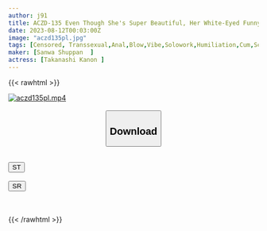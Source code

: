 ```yaml
---
author: j91
title: ACZD-135 Even Though She's Super Beautiful, Her White-Eyed Funny Face Can't Stop Orgasmic M Man Kanon Takanashi Kanon
date: 2023-08-12T00:03:00Z
image: "aczd135pl.jpg"
tags: [Censored, Transsexual,Anal,Blow,Vibe,Solowork,Humiliation,Cum,School Swimsuit,Foreign Objects,Cross Dressing,Kiss,Spanking	]
maker: [Sanwa Shuppan  ]
actress: [Takanashi Kanon ]
---
```



{{< rawhtml >}}

<div class="video" data-videoid="GAr0rRe0BKiozk">
    <a href="javascript:;">
        <img src="https://my.j91.asia/posts/aczd135pl/aczd135pl.jpg" width="WIDTH" height="HEIGHT" alt="aczd135pl.mp4" loading="lazy">
    </a>
</div>

<script type="text/javascript" src="https://j91.asia/asset/on-demand-st.js"></script>

<br>
  <link rel="stylesheet" href="https://j91.asia/asset/bs5.css">
  
  <center>
  <button class="btn btn-primary" type="button" data-bs-toggle="collapse" data-bs-target=".multi-collapse" aria-expanded="false" aria-controls="multiCollapseExample1 multiCollapseExample2"><h2>Download</h2></button></center>
</p>
<div class="row">
  <div class="col">
    <div class="collapse multi-collapse" id="multiCollapseExample1">
      <div class="card card-body">
	      	      <br>
<div class="buttons">  
<a href="https://streamtape.to/v/GAr0rRe0BKiozk"><button class="btn-hover color-3"><i class="fa fa-download"></i> ST</button></a></div>
    </div>
  </div>
</div>
  <div class="col">
    <div class="collapse multi-collapse" id="multiCollapseExample2">
      <div class="card card-body">
	      <br>
<div class="buttons">
    <a href="https://streamruby.com/1q2ip4f0r7bx"><button class="btn-hover color-9"><i class="fa fa-download"></i> SR</button></a></div>
<br><br>
      </div>
    </div>
  </div>
</div>

{{< /rawhtml >}}